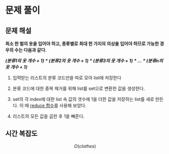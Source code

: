
  
# 문제 풀이

  
## 문제 해설
  

**최소 한 벌의 옷을 입어야 하고, 종류별로 최대 한 가지의 의상을 입어야 하므로 가능한 경우의 수는 다음과 같다.**

  

***(분류1의 옷 개수 + 1) * (분류2의 옷 개수 + 1) * (분류3의 옷 개수 + 1) * … * (분류n의 옷 개수 + 1)***

  

1. 입력받는 리스트의 분류 코드만을 따로 모아 list에 저장한다

  

2. 분류 코드에 대한 중복 제거를 위해 list를 set으로 변환한 값을 생성한다.

  

3. set의 각 index에 대한 list 속 값의 갯수에 1을 더한 값을 저장하는 list를 새로 만든다. 이 때 [reduce 함수](https://velog.io/@youngcheon/Python-리스트의-모든-요소를-곱하는-방법)를 사용해 보았다.

  

4. 리스트의 모든 값을 곱한 후 1을 빼준다.

  

## 시간 복잡도

  

$$O(clothes)$$